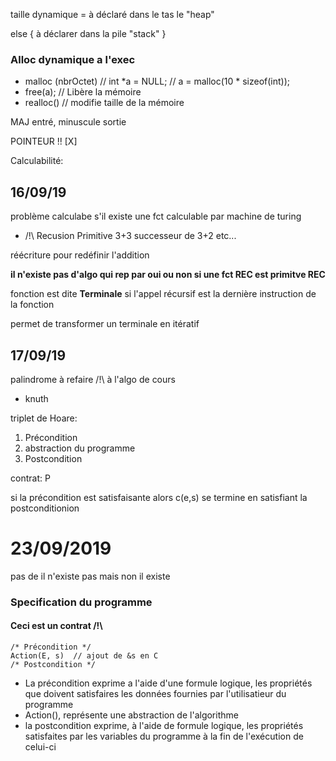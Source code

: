 taille dynamique = à déclaré dans le tas le "heap"

else {
	à déclarer dans la pile "stack"
}

### Alloc dynamique a l'exec

* malloc (nbrOctet)
	// int *a = NULL;
	// a = malloc(10 * sizeof(int));
* free(a);
	// Libère la mémoire
* realloc()
	// modifie taille de la mémoire


MAJ entré, minuscule sortie

POINTEUR !! [X]

Calculabilité:

## 16/09/19

problème calculabe s'il existe une fct calculable par machine de turing


* /!\ Recusion Primitive
3+3 successeur de 3+2 etc...

réécriture pour redéfinir l'addition

**il n'existe pas d'algo qui rep par oui ou non si une fct REC est primitve REC**

fonction est dite **Terminale** si l'appel récursif est la dernière instruction de la fonction

permet de transformer un terminale en itératif

## 17/09/19

palindrome à refaire /!\ à l'algo de cours

* knuth

triplet de Hoare:

1. Précondition
2. abstraction du programme
3. Postcondition

contrat: P

si la précondition est satisfaisante alors c(e,s) se termine en satisfiant la postconditionion

# 23/09/2019

pas de il n'existe pas mais non il existe




### Specification du programme

#### Ceci est un contrat /!\

```
/* Précondition */
Action(E, s)  // ajout de &s en C
/* Postcondition */
```

* La précondition exprime a l'aide d'une formule logique, les propriétés que doivent satisfaires les données fournies par l'utilisatieur du programme
* Action(), représente une abstraction de l'algorithme
* la postcondition exprime, à l'aide de formule logique, les propriétés satisfaites par les variables du programme à la fin de l'exécution de celui-ci




